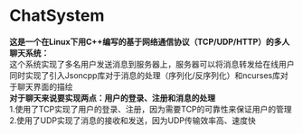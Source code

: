 # ChatSystem
  **这是一个在Linux下用C++编写的基于网络通信协议（TCP/UDP/HTTP）的多人聊天系统：**  
  这个系统实现了多名用户发送消息到服务器上，服务器可以将消息转发给在线用户   
  同时实现了引入Jsoncpp库对于消息的处理（序列化/反序列化）和ncurses库对于聊天界面的描绘  
  **对于聊天来说要实现两点：用户的登录、注册和消息的处理**  
  1.使用了TCP实现了用户的登录、注册，因为需要TCP的可靠性来保证用户的管理  
  2.使用了UDP实现了消息的接收和发送，因为UDP传输效率高、速度快
  
